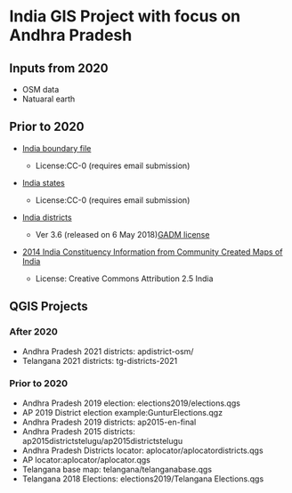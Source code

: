 # India GIS Project with focus on Andhra Pradesh
## Inputs from 2020

* OSM data
* Natuaral earth

## Prior to 2020
* [India boundary file](https://map.igismap.com/maps/layer_view/work20180928135038:india-soi154207/882)
  * License:CC-0 (requires email submission)

* [India states](https://map.igismap.com/maps/layer_view/work20180928135038:india-soi154207/882) 
  * License:CC-0 (requires email submission)

* [India districts](https://gadm.org/download_country_v3.html)
  * Ver 3.6 (released on 6 May 2018)[GADM license](https://web.archive.org/web/20190327051534/https://gadm.org/license.html)

* [2014 India Constituency Information from Community Created Maps of India](http://projects.datameet.org/maps/)
  * License:  Creative Commons Attribution 2.5 India

## QGIS Projects
### After 2020
* Andhra Pradesh 2021 districts: apdistrict-osm/
* Telangana 2021 districts: tg-districts-2021
### Prior to 2020
* Andhra Pradesh 2019 election: elections2019/elections.qgs
* AP 2019 District election example:GunturElections.qgz
* Andhra Pradesh 2019 districts: ap2015-en-final
* Andhra Pradesh 2015 districts: ap2015districtstelugu/ap2015districtstelugu
* Andhra Pradesh Districts locator: aplocator/aplocatordistricts.qgs
* AP locator:aplocator/aplocator.qgs
* Telangana base map: telangana/telanganabase.qgs
* Telangana 2018 Elections: elections2019/Telangana Elections.qgs


